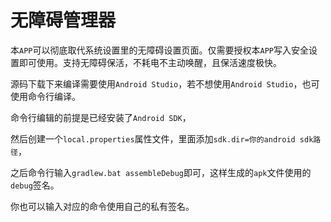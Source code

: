# 无障碍管理器
本`APP`可以彻底取代系统设置里的无障碍设置页面。仅需要授权本`APP`写入安全设置即可使用。支持无障碍保活，不耗电不主动唤醒，且保活速度极快。

源码下载下来编译需要使用`Android Studio`，若不想使用`Android Studio`，也可使用命令行编译。

命令行编辑的前提是已经安装了`Android SDK`，

然后创建一个`local.properties`属性文件，里面添加`sdk.dir=你的android sdk路径`，

之后命令行输入`gradlew.bat assembleDebug`即可，这样生成的`apk`文件使用的`debug`签名。

你也可以输入对应的命令使用自己的私有签名。
